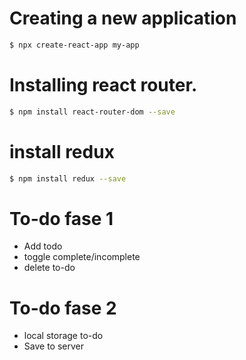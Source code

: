 # Creating a new application

```bash
$ npx create-react-app my-app
```

# Installing react router.

```bash
$ npm install react-router-dom --save
```

# install redux
```bash
$ npm install redux --save
```



# To-do fase 1

- Add todo
- toggle complete/incomplete
- delete to-do

# To-do fase 2

- local storage to-do
- Save to server
